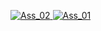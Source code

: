 [
![Ass_02](https://github.com/shahriarshafi/flutter_assignment_05/assets/59678133/cd75a015-19f9-439e-b7a0-254f216c545e)
![Ass_01](https://github.com/shahriarshafi/flutter_assignment_05/assets/59678133/016c7f0f-70b6-45d7-b9d3-5bbbed6b9c5b)
](url)
